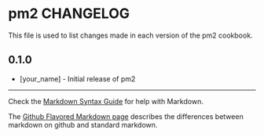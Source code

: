 pm2 CHANGELOG
=============

This file is used to list changes made in each version of the pm2 cookbook.

0.1.0
-----
- [your_name] - Initial release of pm2

- - -
Check the [Markdown Syntax Guide](http://daringfireball.net/projects/markdown/syntax) for help with Markdown.

The [Github Flavored Markdown page](http://github.github.com/github-flavored-markdown/) describes the differences between markdown on github and standard markdown.
